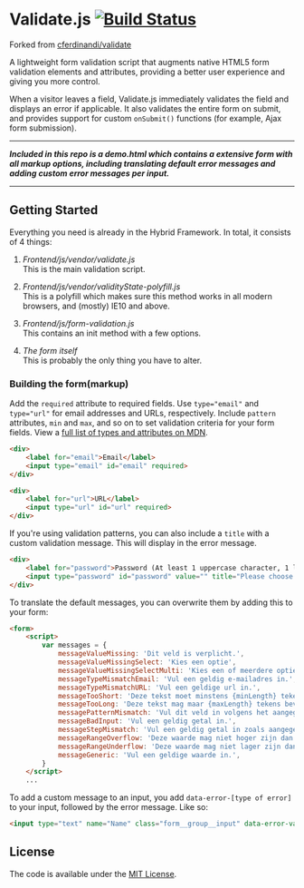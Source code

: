 # Validate.js [![Build Status](https://travis-ci.org/cferdinandi/validate.svg)](https://travis-ci.org/cferdinandi/validate)

Forked from [cferdinandi/validate](https://github.com/cferdinandi/validate)

A lightweight form validation script that augments native HTML5 form validation elements and attributes, providing a better user experience and giving you more control.

When a visitor leaves a field, Validate.js immediately validates the field and displays an error if applicable. It also validates the entire form on submit, and provides support for custom `onSubmit()` functions (for example, Ajax form submission).


<hr>

__*Included in this repo is a demo.html which contains a extensive form with all markup options, including translating default error messages and adding custom error messages per input.*__

<hr>


## Getting Started

Everything you need is already in the Hybrid Framework. In total, it consists of 4 things:
1. _Frontend/js/vendor/validate.js_  
This is the main validation script.

2. _Frontend/js/vendor/validityState-polyfill.js_  
This is a polyfill which makes sure this method works in all modern browsers, and (mostly) IE10 and above.

3. _Frontend/js/form-validation.js_  
This contains an init method with a few options. 

4. _The form itself_  
This is probably the only thing you have to alter.  

### Building the form(markup)

Add the `required` attribute to required fields. Use `type="email"` and `type="url"` for email addresses and URLs, respectively. Include `pattern` attributes, `min` and `max`, and so on to set validation criteria for your form fields. View a [full list of types and attributes on MDN](https://developer.mozilla.org/en-US/docs/Web/Guide/HTML/HTML5/Constraint_validation#Intrinsic_and_basic_constraints).

```html
<div>
	<label for="email">Email</label>
	<input type="email" id="email" required>
</div>

<div>
	<label for="url">URL</label>
	<input type="url" id="url" required>
</div>
```

If you're using validation patterns, you can also include a `title` with a custom validation message. This will display in the error message.

```html
<div>
	<label for="password">Password (At least 1 uppercase character, 1 lowercase character, and 1 number)</label>
	<input type="password" id="password" value="" title="Please choose a password that includes at least 1 uppercase character, 1 lowercase character, and 1 number." pattern="^(?=.*\d)(?=.*[a-z])(?=.*[A-Z])(?!.*\s).*$" required>
</div>
```

To translate the default messages, you can overwrite them by adding this to your form:

```html
<form>
	<script>
		var messages = {
		    messageValueMissing: 'Dit veld is verplicht.',
		    messageValueMissingSelect: 'Kies een optie',
		    messageValueMissingSelectMulti: 'Kies een of meerdere opties',
		    messageTypeMismatchEmail: 'Vul een geldig e-mailadres in.',
		    messageTypeMismatchURL: 'Vul een geldige url in.',
		    messageTooShort: 'Deze tekst moet minstens {minLength} tekens bevatten. Je gebruikt nu maar {length} tekens.',
		    messageTooLong: 'Deze tekst mag maar {maxLength} tekens bevatten. Je gebruikt nu {length} tekens.',
		    messagePatternMismatch: 'Vul dit veld in volgens het aangegeven patroon.',
		    messageBadInput: 'Vul een geldig getal in.',
		    messageStepMismatch: 'Vul een geldig getal in zoals aangegeven.',
		    messageRangeOverflow: 'Deze waarde mag niet hoger zijn dan {max}.',
		    messageRangeUnderflow: 'Deze waarde mag niet lager zijn dan {min}.',
		    messageGeneric: 'Vul een geldige waarde in.',
		}
	</script>
	...
```

To add a custom message to an input, you add `data-error-[type of error]` to your input, followed by the error message. Like so:

```html
<input type="text" name="Name" class="form__group__input" data-error-valueMissing="Vul je naam in" required>
```

## License

The code is available under the [MIT License](LICENSE.md).
